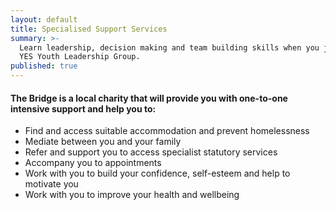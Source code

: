 ```yaml
---
layout: default
title: Specialised Support Services
summary: >-
  Learn leadership, decision making and team building skills when you join the
  YES Youth Leadership Group.
published: true
---
```


#### The Bridge is a local charity that will provide you with one-to-one intensive support and help you to:

- Find and access suitable accommodation and prevent homelessness
- Mediate between you and your family
- Refer and support you to access specialist statutory services 
- Accompany you to appointments
- Work with you to build your confidence, self-esteem and help to motivate you
- Work with you to improve your health and wellbeing


